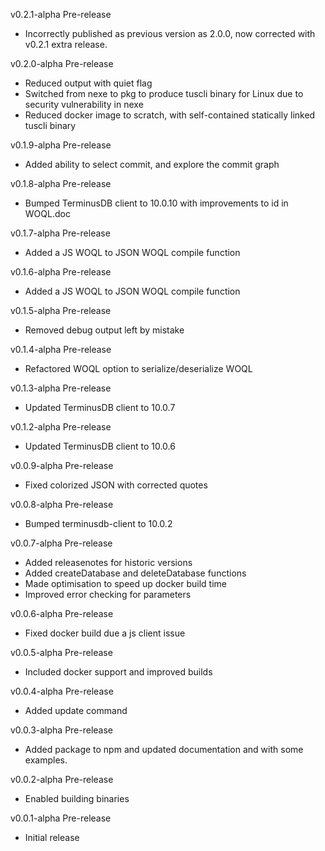 v0.2.1-alpha Pre-release
* Incorrectly published as previous version as 2.0.0, now corrected with v0.2.1 extra release.

v0.2.0-alpha Pre-release
* Reduced output with quiet flag
* Switched from nexe to pkg to produce tuscli binary for Linux due to security vulnerability in nexe 
* Reduced docker image to scratch, with self-contained statically linked tuscli binary

v0.1.9-alpha Pre-release
* Added ability to select commit, and explore the commit graph

v0.1.8-alpha Pre-release
* Bumped TerminusDB client to 10.0.10 with improvements to id in WOQL.doc

v0.1.7-alpha Pre-release
* Added a JS WOQL to JSON WOQL compile function

v0.1.6-alpha Pre-release
* Added a JS WOQL to JSON WOQL compile function

v0.1.5-alpha Pre-release
* Removed debug output left by mistake

v0.1.4-alpha Pre-release
* Refactored WOQL option to serialize/deserialize WOQL

v0.1.3-alpha Pre-release
* Updated TerminusDB client to 10.0.7

v0.1.2-alpha Pre-release
* Updated TerminusDB client to 10.0.6

v0.0.9-alpha Pre-release
* Fixed colorized JSON with corrected quotes

v0.0.8-alpha Pre-release
* Bumped terminusdb-client to 10.0.2

v0.0.7-alpha Pre-release
* Added releasenotes for historic versions
* Added createDatabase and deleteDatabase functions
* Made optimisation to speed up docker build time
* Improved error checking for parameters

v0.0.6-alpha Pre-release
* Fixed docker build due a js client issue

v0.0.5-alpha Pre-release
* Included docker support and improved builds

v0.0.4-alpha Pre-release
* Added update command

v0.0.3-alpha Pre-release
* Added package to npm and updated documentation and with some examples.

v0.0.2-alpha Pre-release
* Enabled building binaries

v0.0.1-alpha Pre-release
* Initial release

